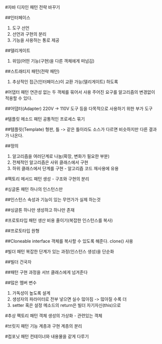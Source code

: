 #자바 디자인 패턴
전략 바꾸기

##인터페이스
1. 도구 선언
1. 선언과 구현의 분리
1. 기능을 사용하는 통로 제공

##델리게이트
1. 위임(어떤 기능(구현)을 다른 객체에게 떠넘김)

##스트래티지 패턴(전략 패턴)
1. 추상적인 접근(인터페이스)이 교환 가능(델리게이트) 하도록


#어댑터 패턴
연관성 없는 두 객체를 묶어서 사용
주어진 요구를 알고리즘의 변경없이 적용할 수 있다.

##어댑터(Adapter)
220V -> 110V
도구 등을 다목적으로 사용하기 위한 부가 도구


#템플릿 메소드 패턴
공통적인 프로세스 묶기

##템플릿(Template)
형판, 틀 -> 같은 틀이라도 소스가 다르면 비슷하지만 다른 결과가 나온다.

##정의
1. 알고리즘을 여러단계로 나눔(확장, 변화가 필요한 부분)
1. 전체적인 알고리즘은 사위 클래스에서 구현
1. 하위 클래스에서 단계를 구현 - 알고리즘 코드 재사용에 유용


#팩토리 메서드 패턴
생성 - 구조와 구현의 분리


#싱글톤 패턴
하나의 인스턴스만

##인스턴스
속성과 기능이 있는 무언가가 실제 하는것

##싱글톤
하나만 생성하고 하나만 존재


#프로토타입 패턴
생산 비용 줄이기(복잡한 인스턴스를 복사)

##프로토타입
원형

##Cloneable interface
객체를 복사할 수 있도록 해준다. clone() 사용


#빌더 패턴
복잡한 단계가 있는 과정(인스턴스 생성)을 단순화

##빌더
건국자

##패턴
구현 과정을 서브 클래스에게 넘겨준다

##많은 멤버 변수
1. 가독성이 높도록 설계
1. 생성자의 파라미터로 전부 넣으면 실수 많아짐 -> 많아질 수록 더
1. setter 혹은 설정 메소드의 return은 빌더 자기자신(this)으로


#추상 팩토리 패턴
객체 생성의 가상화 - 관련있는 객체


#브릿지 패턴
기능 계층과 구현 계층의 분리


#컴포닛 패턴
컨테이너와 내용물을 같게 다루기

